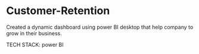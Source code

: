 # Customer-Retention
Created a dynamic dashboard using power BI desktop that help company to grow in their business.

TECH STACK: power BI
